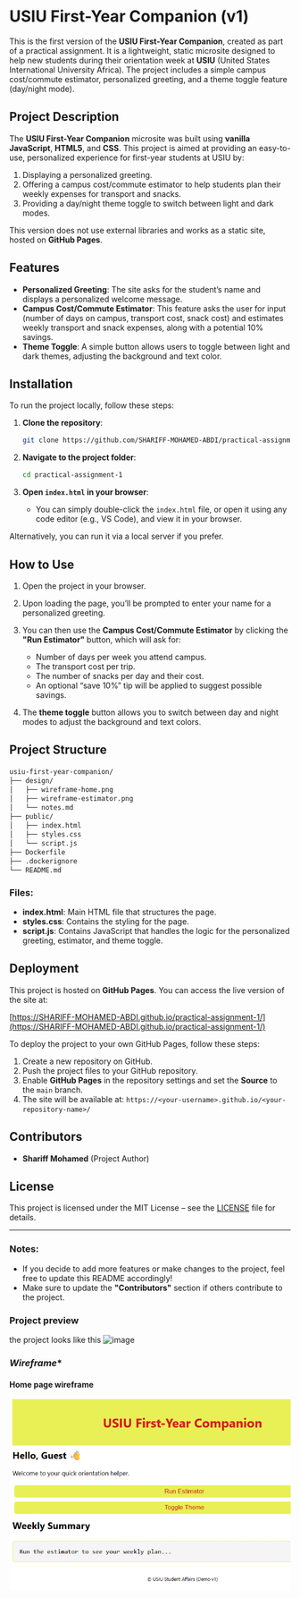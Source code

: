 # USIU First-Year Companion (v1)

This is the first version of the **USIU First-Year Companion**, created as part of a practical assignment. It is a lightweight, static microsite designed to help new students during their orientation week at **USIU** (United States International University Africa). The project includes a simple campus cost/commute estimator, personalized greeting, and a theme toggle feature (day/night mode).



## Project Description

The **USIU First-Year Companion** microsite was built using **vanilla JavaScript**, **HTML5**, and **CSS**. This project is aimed at providing an easy-to-use, personalized experience for first-year students at USIU by:

1. Displaying a personalized greeting.
2. Offering a campus cost/commute estimator to help students plan their weekly expenses for transport and snacks.
3. Providing a day/night theme toggle to switch between light and dark modes.

This version does not use external libraries and works as a static site, hosted on **GitHub Pages**.

## Features

* **Personalized Greeting**: The site asks for the student’s name and displays a personalized welcome message.
* **Campus Cost/Commute Estimator**: This feature asks the user for input (number of days on campus, transport cost, snack cost) and estimates weekly transport and snack expenses, along with a potential 10% savings.
* **Theme Toggle**: A simple button allows users to toggle between light and dark themes, adjusting the background and text color.

## Installation

To run the project locally, follow these steps:

1. **Clone the repository**:

   ```bash
   git clone https://github.com/SHARIFF-MOHAMED-ABDI/practical-assignment-1.git
   ```

2. **Navigate to the project folder**:

   ```bash
   cd practical-assignment-1
   ```

3. **Open `index.html` in your browser**:

   * You can simply double-click the `index.html` file, or open it using any code editor (e.g., VS Code), and view it in your browser.

Alternatively, you can run it via a local server if you prefer.

## How to Use

1. Open the project in your browser.

2. Upon loading the page, you’ll be prompted to enter your name for a personalized greeting.

3. You can then use the **Campus Cost/Commute Estimator** by clicking the **"Run Estimator"** button, which will ask for:

   * Number of days per week you attend campus.
   * The transport cost per trip.
   * The number of snacks per day and their cost.
   * An optional “save 10%” tip will be applied to suggest possible savings.

4. The **theme toggle** button allows you to switch between day and night modes to adjust the background and text colors.

## Project Structure

```plaintext
usiu-first-year-companion/
├── design/
│   ├── wireframe-home.png
│   ├── wireframe-estimator.png
│   └── notes.md
├── public/
│   ├── index.html
│   ├── styles.css
│   └── script.js
├── Dockerfile
├── .dockerignore
└── README.md
```

### Files:

* **index.html**: Main HTML file that structures the page.
* **styles.css**: Contains the styling for the page.
* **script.js**: Contains JavaScript that handles the logic for the personalized greeting, estimator, and theme toggle.

## Deployment

This project is hosted on **GitHub Pages**. You can access the live version of the site at:

[https://SHARIFF-MOHAMED-ABDI.github.io/practical-assignment-1/](https://SHARIFF-MOHAMED-ABDI.github.io/practical-assignment-1/)

To deploy the project to your own GitHub Pages, follow these steps:

1. Create a new repository on GitHub.
2. Push the project files to your GitHub repository.
3. Enable **GitHub Pages** in the repository settings and set the **Source** to the `main` branch.
4. The site will be available at: `https://<your-username>.github.io/<your-repository-name>/`

## Contributors

* **Shariff Mohamed** (Project Author)

## License

This project is licensed under the MIT License – see the [LICENSE](LICENSE) file for details.

---

### **Notes:**

* If you decide to add more features or make changes to the project, feel free to update this README accordingly!
* Make sure to update the **"Contributors"** section if others contribute to the project.
### **Project preview**
the project looks like this
<img width="951" height="538" alt="image" src="https://github.com/user-attachments/assets/5bdd362c-7031-48f1-ba22-23dc16c5d54b" />


### *Wireframe**

#### Home page wireframe

![Home Page wirefram](./desgin/home_page_wireframe.png)



